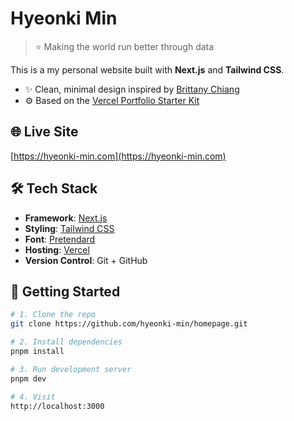 #  Hyeonki Min

> ⭐ Making the world run better through data


This is a my personal website built with **Next.js** and **Tailwind CSS**.

- ✨ Clean, minimal design inspired by [Brittany Chiang](https://brittanychiang.com/)
- ⚙️ Based on the [Vercel Portfolio Starter Kit](https://vercel.com/templates/portfolio/portfolio-starter-kit)


## 🌐 Live Site

[https://hyeonki-min.com](https://hyeonki-min.com)

## 🛠️ Tech Stack

- **Framework**: [Next.js](https://nextjs.org/)
- **Styling**: [Tailwind CSS](https://tailwindcss.com/)
- **Font**: [Pretendard](https://github.com/orioncactus/pretendard)
- **Hosting**: [Vercel](https://vercel.com/)
- **Version Control**: Git + GitHub


## 🚀 Getting Started

```bash
# 1. Clone the repo
git clone https://github.com/hyeonki-min/homepage.git

# 2. Install dependencies
pnpm install

# 3. Run development server
pnpm dev

# 4. Visit
http://localhost:3000
